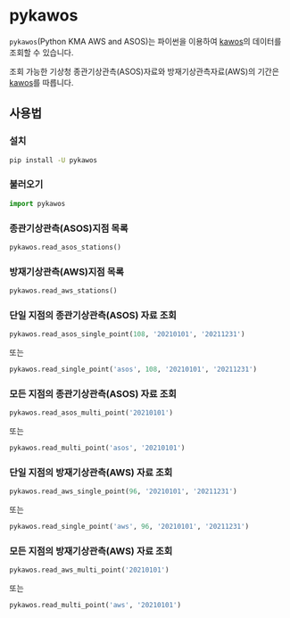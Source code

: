 # pykawos

`pykawos`(Python KMA AWS and ASOS)는 파이썬을 이용하여 [kawos](https://github.com/dogbull/kawos)의 데이터를 조회할 수 있습니다.

조회 가능한 기상청 종관기상관측(ASOS)자료와 방재기상관측자료(AWS)의 기간은 [kawos](https://github.com/dogbull/kawos)를 따릅니다.

## 사용법

### 설치

```bash
pip install -U pykawos
```

### 불러오기

```python
import pykawos
```

### 종관기상관측(ASOS)지점 목록

```python
pykawos.read_asos_stations()
```

### 방재기상관측(AWS)지점 목록

```python
pykawos.read_aws_stations()
```

### 단일 지점의 종관기상관측(ASOS) 자료 조회

```python
pykawos.read_asos_single_point(108, '20210101', '20211231')
```

또는

```python
pykawos.read_single_point('asos', 108, '20210101', '20211231')
```

### 모든 지점의 종관기상관측(ASOS) 자료 조회

```python
pykawos.read_asos_multi_point('20210101')
```

또는

```python
pykawos.read_multi_point('asos', '20210101')
```

### 단일 지점의 방재기상관측(AWS) 자료 조회

```python
pykawos.read_aws_single_point(96, '20210101', '20211231')
```

또는

```python
pykawos.read_single_point('aws', 96, '20210101', '20211231')
```

### 모든 지점의 방재기상관측(AWS) 자료 조회

```python
pykawos.read_aws_multi_point('20210101')
```

또는

```python
pykawos.read_multi_point('aws', '20210101')
```


